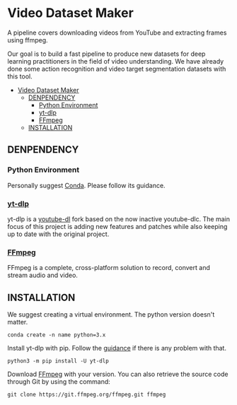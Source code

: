 # Video Dataset Maker
A pipeline covers downloading videos from YouTube and extracting frames using ffmpeg.

Our goal is to build a fast pipeline to produce new datasets for deep learning practitioners in the field of video understanding. We have already done some action recognition and video target segmentation datasets with this tool.

- [Video Dataset Maker](#video-dataset-maker)
  - [DENPENDENCY](#denpendency)
    - [Python Environment](#python-environment)
    - [yt-dlp](#yt-dlp)
    - [FFmpeg](#ffmpeg)
  - [INSTALLATION](#installation)

## DENPENDENCY

### Python Environment
Personally suggest [Conda](https://www.anaconda.com/). Please follow its guidance.

### [yt-dlp](https://github.com/yt-dlp/yt-dlp#installation)
yt-dlp is a [youtube-dl](https://github.com/ytdl-org/youtube-dl) fork based on the now inactive youtube-dlc. The main focus of this project is adding new features and patches while also keeping up to date with the original project.

### [FFmpeg](https://www.ffmpeg.org/)
FFmpeg is a complete, cross-platform solution to record, convert and stream audio and video.

## INSTALLATION

We suggest creating a virtual environment. The python version doesn't matter.
```
conda create -n name python=3.x
```

Install yt-dlp with pip. Follow the [guidance](https://github.com/yt-dlp/yt-dlp#installation) if there is any problem with that.
```
python3 -m pip install -U yt-dlp
```

Download [FFmpeg]((https://www.ffmpeg.org/)) with your version. You can also retrieve the source code through Git by using the command:

```
git clone https://git.ffmpeg.org/ffmpeg.git ffmpeg
```